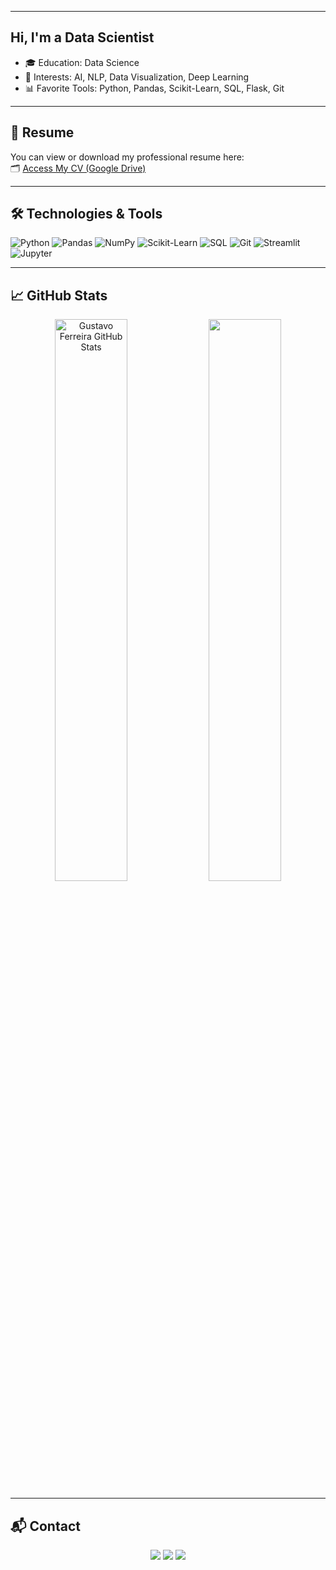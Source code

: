 </p>

---

## Hi, I'm a Data Scientist

- 🎓 Education: Data Science
- 🧠 Interests: AI, NLP, Data Visualization, Deep Learning
- 📊 Favorite Tools: Python, Pandas, Scikit-Learn, SQL, Flask, Git

---

## 📄 Resume

You can view or download my professional resume here:  
🗂️ [Access My CV (Google Drive)](https://drive.google.com/drive/folders/1kJGXrEcp2YmMt3WnTjVRxzTUgXJrzvdi?usp=sharing)

---

## 🛠️ Technologies & Tools

![Python](https://img.shields.io/badge/-Python-3776AB?style=flat-square&logo=python&logoColor=white)
![Pandas](https://img.shields.io/badge/-Pandas-150458?style=flat-square&logo=pandas)
![NumPy](https://img.shields.io/badge/-NumPy-013243?style=flat-square&logo=numpy)
![Scikit-Learn](https://img.shields.io/badge/-Scikit--Learn-F7931E?style=flat-square&logo=scikit-learn&logoColor=white)
![SQL](https://img.shields.io/badge/-SQL-4479A1?style=flat-square&logo=mysql&logoColor=white)
![Git](https://img.shields.io/badge/-Git-F05032?style=flat-square&logo=git&logoColor=white)
![Streamlit](https://img.shields.io/badge/-Streamlit-FF4B4B?style=flat-square&logo=streamlit&logoColor=white)
![Jupyter](https://img.shields.io/badge/-Jupyter-F37626?style=flat-square&logo=jupyter&logoColor=white)

---

## 📈 GitHub Stats

<div align="center">  
  <img width="48%" src="https://github-readme-stats.vercel.app/api?username=gugs881&show_icons=true&hide_border=true&title_color=0004ff&icon_color=0004ff&text_color=0004ff&bg_color=0d1117" alt="Gustavo Ferreira GitHub Stats" /> 
  <img width="48%" src="https://github-readme-stats.vercel.app/api/top-langs/?username=gugs881&layout=compact&hide_border=true&title_color=92eaff&text_color=92eaff&bg_color=0d1117" />
</div>

---

## 📬 Contact

<p align="center">
  <a href="mailto:gustavodovaleferreira@gmail.com"><img src="https://img.shields.io/badge/-Gmail-D14836?style=flat-square&logo=gmail&logoColor=white"></a>
  <a href="https://www.linkedin.com/in/gustavo-do-vale-ferreira-a48090219/"><img src="https://img.shields.io/badge/-LinkedIn-0077B5?style=flat-square&logo=linkedin&logoColor=white"></a>
  <a href="https://instagram.com/gustavo_ferreiraz"><img src="https://img.shields.io/badge/-Instagram-E4405F?style=flat-square&logo=instagram&logoColor=white"></a>
</p>
